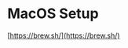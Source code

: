 # MacOS Setup

[https://brew.sh/](https://brew.sh/)


<!--stackedit_data:
eyJoaXN0b3J5IjpbMTUzMDA4NjQwNF19
-->